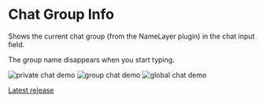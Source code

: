 # Chat Group Info

Shows the current chat group (from the NameLayer plugin) in the chat input field.

The group name disappears when you start typing.

![private chat demo](https://cdn.discordapp.com/attachments/196043382278062081/280030968775966720/private_chat.png)
![group chat demo](https://cdn.discordapp.com/attachments/196043382278062081/280030964581924864/group_chat.png)
![global chat demo](https://cdn.discordapp.com/attachments/196043382278062081/280030971208663041/global_chat.png)

[Latest release](https://github.com/Gjum/ChatGroupInfo/releases/latest)
